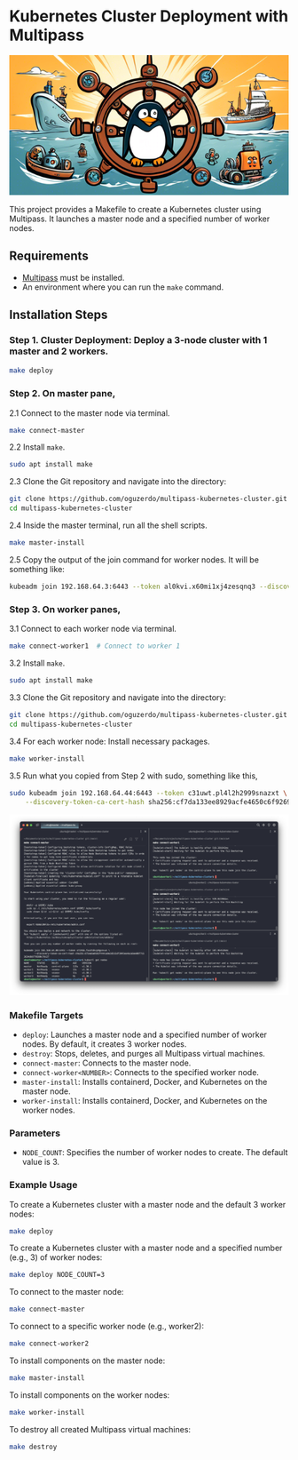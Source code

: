 # Kubernetes Cluster Deployment with Multipass

![alt text](images/cover.png)

This project provides a Makefile to create a Kubernetes cluster using Multipass. It launches a master node and a specified number of worker nodes.

## Requirements

- [Multipass](https://multipass.run/) must be installed.
- An environment where you can run the `make` command.


## Installation Steps

### Step 1. **Cluster Deployment**: Deploy a 3-node cluster with 1 master and 2 workers.

```sh
make deploy
```

### Step 2. On master pane, 

2.1 Connect to the master node via terminal.

```sh
make connect-master
```

2.2 Install `make`.
```sh
sudo apt install make
```

2.3 Clone the Git repository and navigate into the directory:

```sh
git clone https://github.com/oguzerdo/multipass-kubernetes-cluster.git
cd multipass-kubernetes-cluster
```

2.4 Inside the master terminal, run all the shell scripts.

```sh
make master-install
```

2.5 Copy the output of the join command for worker nodes. It will be something like:
    
```sh
kubeadm join 192.168.64.3:6443 --token al0kvi.x60mi1xj4zesqnq3 --discovery-token-ca-cert-hash sha256:f4ff0c7684bbac599a8208b94bb28e451023662ab51bc1ce16f60a855a85e2a5
```

### Step 3. On worker panes, 

3.1 Connect to each worker node via terminal.
    
```sh
make connect-worker1  # Connect to worker 1
```

3.2 Install `make`.
```sh
sudo apt install make
```

3.3 Clone the Git repository and navigate into the directory:

```sh
git clone https://github.com/oguzerdo/multipass-kubernetes-cluster.git
cd multipass-kubernetes-cluster
```


3.4 For each worker node: Install necessary packages.
        
```sh
make worker-install
```

3.5 Run what you copied from Step 2 with sudo, something like this,

```sh
sudo kubeadm join 192.168.64.44:6443 --token c31uwt.pl4l2h2999snazxt \
	--discovery-token-ca-cert-hash sha256:cf7da133ee8929acfe4650c6f9269299dff36a0b9e97623f141177315153f704
```

![alt text](images/nodes.png)



### Makefile Targets

- `deploy`: Launches a master node and a specified number of worker nodes. By default, it creates 3 worker nodes.
- `destroy`: Stops, deletes, and purges all Multipass virtual machines.
- `connect-master`: Connects to the master node.
- `connect-worker<NUMBER>`: Connects to the specified worker node.
- `master-install`: Installs containerd, Docker, and Kubernetes on the master node.
- `worker-install`: Installs containerd, Docker, and Kubernetes on the worker nodes.

### Parameters

- `NODE_COUNT`: Specifies the number of worker nodes to create. The default value is 3.

### Example Usage

To create a Kubernetes cluster with a master node and the default 3 worker nodes:

```sh
make deploy
```

To create a Kubernetes cluster with a master node and a specified number (e.g., 3) of worker nodes:

```sh
make deploy NODE_COUNT=3
```

To connect to the master node:

```sh
make connect-master
```


To connect to a specific worker node (e.g., worker2):

```sh
make connect-worker2
```

To install components on the master node:

```sh
make master-install
```

To install components on the worker nodes:

```sh
make worker-install
```

To destroy all created Multipass virtual machines:

```sh
make destroy
```

